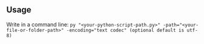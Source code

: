 ## Usage
Write in a command line: `py "<your-python-script-path.py>" -path="<your-file-or-folder-path>" -encoding="text codec" (optional default is utf-8)`
